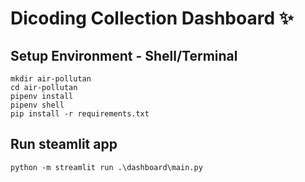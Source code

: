 # Dicoding Collection Dashboard ✨

## Setup Environment - Shell/Terminal
```
mkdir air-pollutan
cd air-pollutan
pipenv install
pipenv shell
pip install -r requirements.txt
```

## Run steamlit app
```
python -m streamlit run .\dashboard\main.py
```